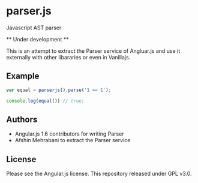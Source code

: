 # parser.js
Javascript AST parser

** Under development **

This is an attempt to extract the Parser service of Angluar.js and use it externally with other libararies
or even in Vanillajs.

## Example

```javascript
var equal = parserjs().parse('1 == 1');

console.log(equal()) // true;
```

## Authors

 - Angular.js 1.6 contributors for writing Parser
 - Afshin Mehrabani to extract the Parser service


## License

Please see the Angular.js license. This repository released under GPL v3.0.
